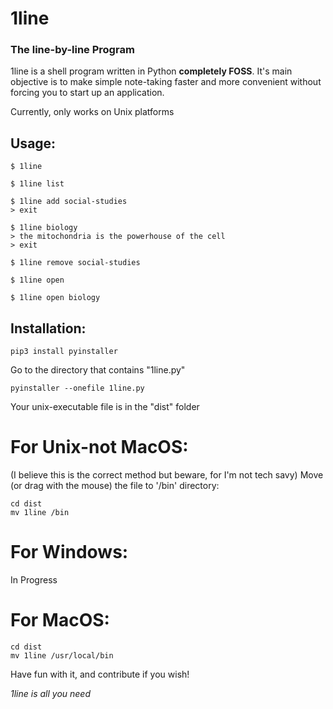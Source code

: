 # 1line
### __The line-by-line Program__

1line is a shell program written in Python **completely FOSS**. It's main objective is to make simple note-taking faster and more convenient without forcing you to start up an application.

Currently, only works on Unix platforms

## Usage:
```
$ 1line

$ 1line list

$ 1line add social-studies
> exit

$ 1line biology
> the mitochondria is the powerhouse of the cell
> exit

$ 1line remove social-studies

$ 1line open

$ 1line open biology
```


## Installation:
```
pip3 install pyinstaller
```
Go to the directory that contains "1line.py"
```
pyinstaller --onefile 1line.py
```
Your unix-executable file is in the "dist" folder

# For Unix-not MacOS:
(I believe this is the correct method but beware, for I'm not tech savy)
Move (or drag with the mouse) the file to '/bin' directory:
```
cd dist
mv 1line /bin
```

# For Windows:
In Progress

# For MacOS:
```
cd dist
mv 1line /usr/local/bin
```


Have fun with it, and contribute if you wish!

*1line is all you need*

